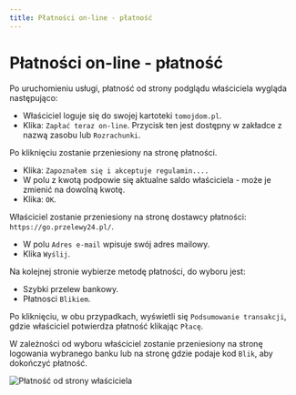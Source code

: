 ```yaml
---
title: Płatności on-line - płatność
---
```


# Płatności on-line - płatność

Po uruchomieniu usługi, płatność od strony podglądu właściciela wygląda następująco:

- Właściciel loguje się do swojej kartoteki `tomojdom.pl`.
- Klika: `Zapłać teraz on-line`. Przycisk ten jest dostępny w zakładce z nazwą zasobu lub `Rozrachunki`.

Po kliknięciu zostanie przeniesiony na stronę płatności.

- Klika: `Zapoznałem się i akceptuje regulamin....`
- W polu z kwotą podpowie się aktualne saldo właściciela - może je zmienić na dowolną kwotę.
- Klika: `OK`.

Właściciel zostanie przeniesiony na stronę dostawcy płatności: `https://go.przelewy24.pl/`.

- W polu `Adres e-mail` wpisuje swój adres mailowy.
- Klika `Wyślij`.

Na kolejnej stronie wybierze metodę płatności, do wyboru jest:

- Szybki przelew bankowy.
- Płatnosci `Blikiem`.

Po kliknięciu, w obu przypadkach, wyświetli się `Podsumowanie transakcji`, gdzie właściciel potwierdza płatność klikając `Płacę`.

W zależności od wyboru właściciel zostanie przeniesiony na stronę logowania wybranego banku lub na stronę gdzie podaje kod `Blik`, aby dokończyć płatność.

![Płatność od strony właściciela](platnoscwlasciciel.gif)